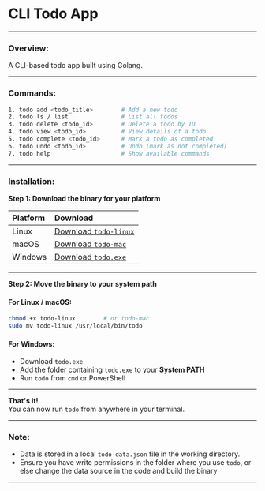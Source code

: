 # CLI Todo App

---

### Overview:
A CLI-based todo app built using Golang.  

---

### Commands:

```bash
1. todo add <todo_title>        # Add a new todo
2. todo ls / list               # List all todos
3. todo delete <todo_id>        # Delete a todo by ID
4. todo view <todo_id>          # View details of a todo
5. todo complete <todo_id>      # Mark a todo as completed
6. todo undo <todo_id>          # Undo (mark as not completed)
7. todo help                    # Show available commands
```

---

### Installation:

**Step 1: Download the binary for your platform**

| Platform | Download |
|:---------|:---------|
| Linux | [Download `todo-linux`](https://github.com/kaviraj-j/cli-todo/releases/download/v0.1/todo-linux) |
| macOS | [Download `todo-mac`](https://github.com/kaviraj-j/cli-todo/releases/download/v0.1/todo-mac) |
| Windows | [Download `todo.exe`](https://github.com/kaviraj-j/cli-todo/releases/download/v0.1/todo.exe) |

---

**Step 2: Move the binary to your system path**

#### For Linux / macOS:

```bash
chmod +x todo-linux        # or todo-mac
sudo mv todo-linux /usr/local/bin/todo
```

#### For Windows:

- Download `todo.exe`
- Add the folder containing `todo.exe` to your **System PATH**
- Run `todo` from `cmd` or PowerShell

---

**That's it!**  
You can now run `todo` from anywhere in your terminal.

---

### Note:

- Data is stored in a local `todo-data.json` file in the working directory.
- Ensure you have write permissions in the folder where you use `todo`, or else change the data source in the code and build the binary

---
